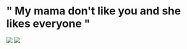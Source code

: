 # " My mama don't like you and she likes everyone "

![](https://i.pinimg.com/736x/33/6a/f7/336af710de2754d4cef1f4fe449b71c2.jpg)
![](https://i.pinimg.com/736x/2a/6e/8f/2a6e8f04481d530e5666478688b45a8b.jpg)
